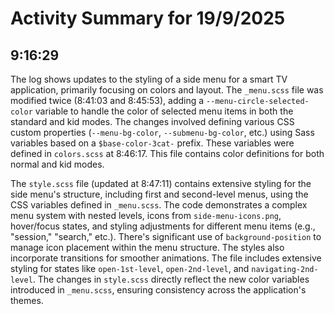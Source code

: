 # Activity Summary for 19/9/2025

## 9:16:29
The log shows updates to the styling of a side menu for a smart TV application, primarily focusing on colors and layout.  The `_menu.scss` file was modified twice (8:41:03 and 8:45:53), adding a `--menu-circle-selected-color` variable to handle the color of selected menu items in both the standard and kid modes.  The changes involved defining various CSS custom properties (`--menu-bg-color`, `--submenu-bg-color`, etc.) using Sass variables based on a `$base-color-3cat-` prefix. These variables were defined in `colors.scss` at 8:46:17.  This file contains color definitions for both normal and kid modes.

The `style.scss` file (updated at 8:47:11) contains extensive styling for the side menu's structure, including first and second-level menus, using the CSS variables defined in `_menu.scss`.  The code demonstrates a complex menu system with nested levels, icons from `side-menu-icons.png`, hover/focus states, and styling adjustments for different menu items (e.g., "session," "search," etc.).  There's significant use of `background-position` to manage icon placement within the menu structure.  The styles also incorporate transitions for smoother animations.  The file includes extensive styling for states like `open-1st-level`, `open-2nd-level`, and `navigating-2nd-level`. The changes in `style.scss` directly reflect the new color variables introduced in `_menu.scss`, ensuring consistency across the application's themes.
